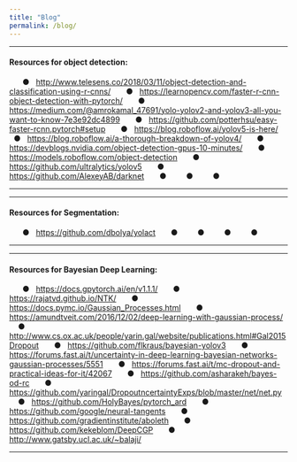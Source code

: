 ```yaml
---
title: "Blog"
permalink: /blog/
---
```

---  
#### Resources for object detection: 
&nbsp; &nbsp; &nbsp; &#9679; &nbsp; http://www.telesens.co/2018/03/11/object-detection-and-classification-using-r-cnns/
&nbsp; &nbsp; &nbsp; &#9679; &nbsp; https://learnopencv.com/faster-r-cnn-object-detection-with-pytorch/
&nbsp; &nbsp; &nbsp; &#9679; &nbsp; https://medium.com/@amrokamal_47691/yolo-yolov2-and-yolov3-all-you-want-to-know-7e3e92dc4899
&nbsp; &nbsp; &nbsp; &#9679; &nbsp; https://github.com/potterhsu/easy-faster-rcnn.pytorch#setup
&nbsp; &nbsp; &nbsp; &#9679; &nbsp; https://blog.roboflow.ai/yolov5-is-here/
&nbsp; &nbsp; &nbsp; &#9679; &nbsp; https://blog.roboflow.ai/a-thorough-breakdown-of-yolov4/
&nbsp; &nbsp; &nbsp; &#9679; &nbsp; https://devblogs.nvidia.com/object-detection-gpus-10-minutes/
&nbsp; &nbsp; &nbsp; &#9679; &nbsp; https://models.roboflow.com/object-detection
&nbsp; &nbsp; &nbsp; &#9679; &nbsp; https://github.com/ultralytics/yolov5
&nbsp; &nbsp; &nbsp; &#9679; &nbsp; https://github.com/AlexeyAB/darknet
&nbsp; &nbsp; &nbsp; &#9679; &nbsp;
&nbsp; &nbsp; &nbsp; &#9679; &nbsp;
&nbsp; &nbsp; &nbsp; &#9679; &nbsp;

---


---  
#### Resources for Segmentation: 
&nbsp; &nbsp; &nbsp; &#9679; &nbsp; https://github.com/dbolya/yolact
&nbsp; &nbsp; &nbsp; &#9679; &nbsp; 
&nbsp; &nbsp; &nbsp; &#9679; &nbsp;
&nbsp; &nbsp; &nbsp; &#9679; &nbsp;
&nbsp; &nbsp; &nbsp; &#9679; &nbsp;

---


---  
#### Resources for Bayesian Deep Learning: 
&nbsp; &nbsp; &nbsp; &#9679; &nbsp; https://docs.gpytorch.ai/en/v1.1.1/
&nbsp; &nbsp; &nbsp; &#9679; &nbsp; https://rajatvd.github.io/NTK/
&nbsp; &nbsp; &nbsp; &#9679; &nbsp; https://docs.pymc.io/Gaussian_Processes.html
&nbsp; &nbsp; &nbsp; &#9679; &nbsp; https://amundtveit.com/2016/12/02/deep-learning-with-gaussian-process/
&nbsp; &nbsp; &nbsp; &#9679; &nbsp; http://www.cs.ox.ac.uk/people/yarin.gal/website/publications.html#Gal2015Dropout
&nbsp; &nbsp; &nbsp; &#9679; &nbsp; https://github.com/flkraus/bayesian-yolov3
&nbsp; &nbsp; &nbsp; &#9679; &nbsp; https://forums.fast.ai/t/uncertainty-in-deep-learning-bayesian-networks-gaussian-processes/5551
&nbsp; &nbsp; &nbsp; &#9679; &nbsp; https://forums.fast.ai/t/mc-dropout-and-practical-ideas-for-it/42067
&nbsp; &nbsp; &nbsp; &#9679; &nbsp; https://github.com/asharakeh/bayes-od-rc
&nbsp; &nbsp; &nbsp; &#9679; &nbsp; https://github.com/yaringal/DropoutncertaintyExps/blob/master/net/net.py
&nbsp; &nbsp; &nbsp; &#9679; &nbsp; https://github.com/HolyBayes/pytorch_ard
&nbsp; &nbsp; &nbsp; &#9679; &nbsp; https://github.com/google/neural-tangents
&nbsp; &nbsp; &nbsp; &#9679; &nbsp; https://github.com/gradientinstitute/aboleth
&nbsp; &nbsp; &nbsp; &#9679; &nbsp; https://github.com/kekeblom/DeepCGP
&nbsp; &nbsp; &nbsp; &#9679; &nbsp; http://www.gatsby.ucl.ac.uk/~balaji/

---
